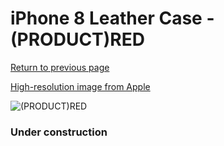 # iPhone 8 Leather Case - (PRODUCT)RED

[Return to previous page](/iphone_7)

[High-resolution image from Apple](https://store.storeimages.cdn-apple.com/8756/as-images.apple.com/is/MQHA2?wid=4500&hei=4500&fmt=png)

<div style="width: 384px"><img src="/everysource/MQHA2.png" alt="(PRODUCT)RED"></div>

### Under construction
